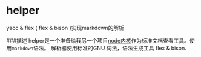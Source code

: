 helper
======

yacc &amp; flex ( flex &amp; bison )实现markdown的解析

###描述
    helper是一个准备给我另一个项目[node内核](https://github.com/luozhongyao/none)作为标准文档查看工具。使用`markdown`语法。
    解析器使用标准的GNU 词法，语法生成工具 flex &amp; bison.
